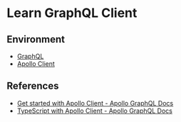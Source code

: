 # Learn GraphQL Client

## Environment

- [GraphQL](https://graphql.org/)
- [Apollo Client](https://www.apollographql.com/docs/apollo-client/)

## References

- [Get started with Apollo Client - Apollo GraphQL Docs](https://www.apollographql.com/docs/react/get-started)
- [TypeScript with Apollo Client - Apollo GraphQL Docs](https://www.apollographql.com/docs/react/development-testing/static-typing/)
